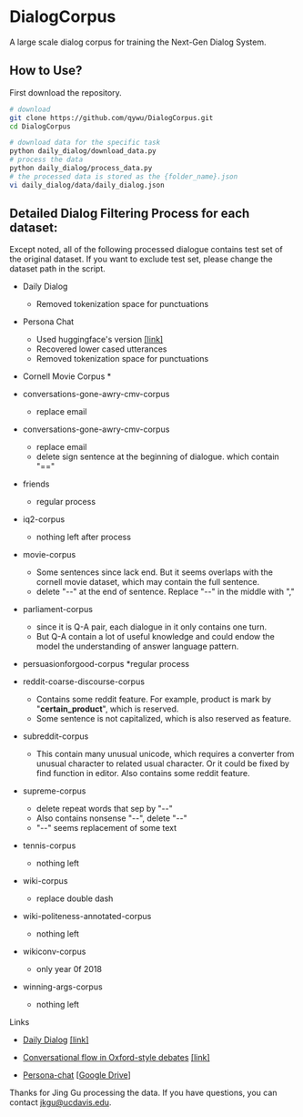 # DialogCorpus
A large scale dialog corpus for training the Next-Gen Dialog System.

## How to Use?

First download the repository.
```bash
# download
git clone https://github.com/qywu/DialogCorpus.git
cd DialogCorpus

# download data for the specific task
python daily_dialog/download_data.py
# process the data
python daily_dialog/process_data.py
# the processed data is stored as the {folder_name}.json
vi daily_dialog/data/daily_dialog.json
```

## Detailed Dialog Filtering Process for each dataset:
Except noted, all of the following processed dialogue contains test set of the original dataset. If you want to exclude test set, please change the dataset path in the script.

* Daily Dialog
    * Removed tokenization space for punctuations

* Persona Chat
    * Used huggingface's version [[link]](https://s3.amazonaws.com/datasets.huggingface.co/personachat/personachat_self_original.json)
    * Recovered lower cased utterances
    * Removed tokenization space for punctuations

* Cornell Movie Corpus
    * 

* conversations-gone-awry-cmv-corpus
    * replace email

* conversations-gone-awry-cmv-corpus
    * replace email
    * delete sign sentence at the beginning of dialogue. which contain "=="

* friends
    * regular process

* iq2-corpus
    * nothing left after process

* movie-corpus
    * Some sentences since lack end. But it seems overlaps with the cornell movie dataset, which may contain the full sentence.
    * delete "--" at the end of sentence. Replace "--" in the middle with ","
    
* parliament-corpus
    * since it is Q-A pair, each dialogue in it only contains one turn.
    * But Q-A contain a lot of useful knowledge and could endow the model the understanding of answer language pattern.

* persuasionforgood-corpus
    *regular process

* reddit-coarse-discourse-corpus
    * Contains some reddit feature. For example, product is mark by "**certain_product**", which is reserved.
    * Some sentence is not capitalized, which is also reserved as feature.

* subreddit-corpus
    * This contain many unusual unicode, which requires a converter from unusual character to related usual character. Or it could be fixed by find function in editor.
    Also contains some reddit feature.

* supreme-corpus
    * delete repeat words that sep by "--"
    * Also contains nonsense "--", delete "--"
    * "--" seems replacement of some text
    
* tennis-corpus
    * nothing left
    
* wiki-corpus
    * replace double dash

* wiki-politeness-annotated-corpus
    * nothing left
    
* wikiconv-corpus
    * only year 0f 2018

* winning-args-corpus
    * nothing left



Links


* [Daily Dialog](http://yanran.li/dailydialog) [[link]](https://github.com/qywu/DialogCorpus/tree/master/daily_dialog)

* [Conversational flow in Oxford-style debates](http://tisjune.github.io/research/iq2) [[link]](https://github.com/qywu/DialogCorpus/tree/master/debates)

* [Persona-chat](https://github.com/facebookresearch/ParlAI/tree/master/parlai/tasks/convai2) [[Google Drive](https://drive.google.com/open?id=1VacuNTaQo9-tXv52XaHczPxXejRuJk9T)] 


Thanks for Jing Gu processing the data. If you have questions, you can contact jkgu@ucdavis.edu.